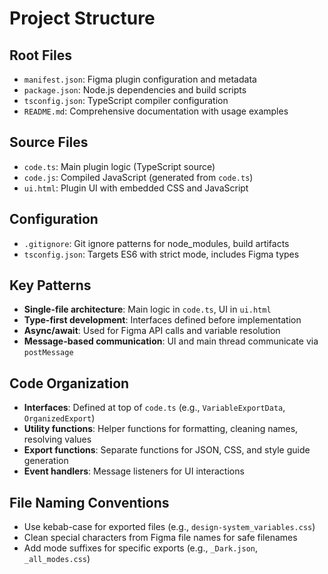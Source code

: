 # Project Structure

## Root Files
- `manifest.json`: Figma plugin configuration and metadata
- `package.json`: Node.js dependencies and build scripts
- `tsconfig.json`: TypeScript compiler configuration
- `README.md`: Comprehensive documentation with usage examples

## Source Files
- `code.ts`: Main plugin logic (TypeScript source)
- `code.js`: Compiled JavaScript (generated from `code.ts`)
- `ui.html`: Plugin UI with embedded CSS and JavaScript

## Configuration
- `.gitignore`: Git ignore patterns for node_modules, build artifacts
- `tsconfig.json`: Targets ES6 with strict mode, includes Figma types

## Key Patterns
- **Single-file architecture**: Main logic in `code.ts`, UI in `ui.html`
- **Type-first development**: Interfaces defined before implementation
- **Async/await**: Used for Figma API calls and variable resolution
- **Message-based communication**: UI and main thread communicate via `postMessage`

## Code Organization
- **Interfaces**: Defined at top of `code.ts` (e.g., `VariableExportData`, `OrganizedExport`)
- **Utility functions**: Helper functions for formatting, cleaning names, resolving values
- **Export functions**: Separate functions for JSON, CSS, and style guide generation
- **Event handlers**: Message listeners for UI interactions

## File Naming Conventions
- Use kebab-case for exported files (e.g., `design-system_variables.css`)
- Clean special characters from Figma file names for safe filenames
- Add mode suffixes for specific exports (e.g., `_Dark.json`, `_all_modes.css`)